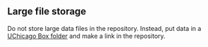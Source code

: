 ## Large file storage

Do not store large data files in the repository. Instead, put data in a [UChicago Box folder](https://uchicago.account.box.com) and make a link in the repository.